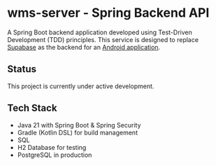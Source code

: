 # wms-server - Spring Backend API

A Spring Boot backend application developed using Test-Driven Development (TDD) principles. This service is designed to replace [Supabase](https://supabase.com/) as the backend for an [Android application](https://github.com/landmuc/wms).

## Status
This project is currently under active development.

## Tech Stack
- Java 21 with Spring Boot & Spring Security
- Gradle (Kotlin DSL) for build management
- SQL
- H2 Database for testing
- PostgreSQL in production


